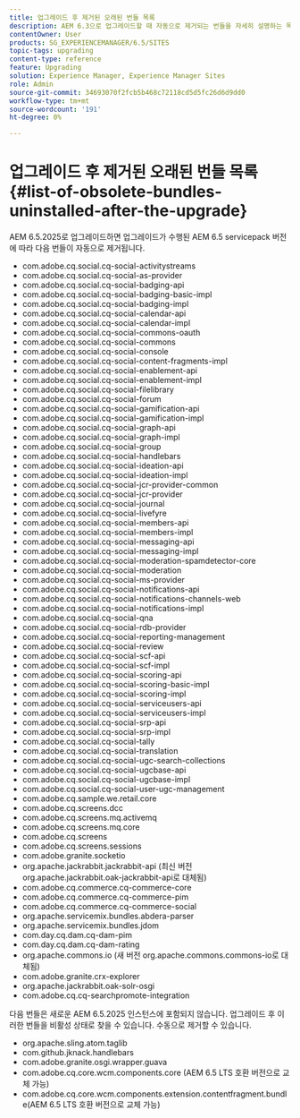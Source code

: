 ```yaml
---
title: 업그레이드 후 제거된 오래된 번들 목록
description: AEM 6.3으로 업그레이드할 때 자동으로 제거되는 번들을 자세히 설명하는 목록입니다.
contentOwner: User
products: SG_EXPERIENCEMANAGER/6.5/SITES
topic-tags: upgrading
content-type: reference
feature: Upgrading
solution: Experience Manager, Experience Manager Sites
role: Admin
source-git-commit: 34693070f2fcb5b468c72118cd5d5fc26d6d9dd0
workflow-type: tm+mt
source-wordcount: '191'
ht-degree: 0%

---
```


# 업그레이드 후 제거된 오래된 번들 목록{#list-of-obsolete-bundles-uninstalled-after-the-upgrade}

AEM 6.5.2025로 업그레이드하면 업그레이드가 수행된 AEM 6.5 servicepack 버전에 따라 다음 번들이 자동으로 제거됩니다.

* com.adobe.cq.social.cq-social-activitystreams
* com.adobe.cq.social.cq-social-as-provider
* com.adobe.cq.social.cq-social-badging-api
* com.adobe.cq.social.cq-social-badging-basic-impl
* com.adobe.cq.social.cq-social-badging-impl
* com.adobe.cq.social.cq-social-calendar-api
* com.adobe.cq.social.cq-social-calendar-impl
* com.adobe.cq.social.cq-social-commons-oauth
* com.adobe.cq.social.cq-social-commons
* com.adobe.cq.social.cq-social-console
* com.adobe.cq.social.cq-social-content-fragments-impl
* com.adobe.cq.social.cq-social-enablement-api
* com.adobe.cq.social.cq-social-enablement-impl
* com.adobe.cq.social.cq-social-filelibrary
* com.adobe.cq.social.cq-social-forum
* com.adobe.cq.social.cq-social-gamification-api
* com.adobe.cq.social.cq-social-gamification-impl
* com.adobe.cq.social.cq-social-graph-api
* com.adobe.cq.social.cq-social-graph-impl
* com.adobe.cq.social.cq-social-group
* com.adobe.cq.social.cq-social-handlebars
* com.adobe.cq.social.cq-social-ideation-api
* com.adobe.cq.social.cq-social-ideation-impl
* com.adobe.cq.social.cq-social-jcr-provider-common
* com.adobe.cq.social.cq-social-jcr-provider
* com.adobe.cq.social.cq-social-journal
* com.adobe.cq.social.cq-social-livefyre
* com.adobe.cq.social.cq-social-members-api
* com.adobe.cq.social.cq-social-members-impl
* com.adobe.cq.social.cq-social-messaging-api
* com.adobe.cq.social.cq-social-messaging-impl
* com.adobe.cq.social.cq-social-moderation-spamdetector-core
* com.adobe.cq.social.cq-social-moderation
* com.adobe.cq.social.cq-social-ms-provider
* com.adobe.cq.social.cq-social-notifications-api
* com.adobe.cq.social.cq-social-notifications-channels-web
* com.adobe.cq.social.cq-social-notifications-impl
* com.adobe.cq.social.cq-social-qna
* com.adobe.cq.social.cq-social-rdb-provider
* com.adobe.cq.social.cq-social-reporting-management
* com.adobe.cq.social.cq-social-review
* com.adobe.cq.social.cq-social-scf-api
* com.adobe.cq.social.cq-social-scf-impl
* com.adobe.cq.social.cq-social-scoring-api
* com.adobe.cq.social.cq-social-scoring-basic-impl
* com.adobe.cq.social.cq-social-scoring-impl
* com.adobe.cq.social.cq-social-serviceusers-api
* com.adobe.cq.social.cq-social-serviceusers-impl
* com.adobe.cq.social.cq-social-srp-api
* com.adobe.cq.social.cq-social-srp-impl
* com.adobe.cq.social.cq-social-tally
* com.adobe.cq.social.cq-social-translation
* com.adobe.cq.social.cq-social-ugc-search-collections
* com.adobe.cq.social.cq-social-ugcbase-api
* com.adobe.cq.social.cq-social-ugcbase-impl
* com.adobe.cq.social.cq-social-user-ugc-management
* com.adobe.cq.sample.we.retail.core
* com.adobe.cq.screens.dcc
* com.adobe.cq.screens.mq.activemq
* com.adobe.cq.screens.mq.core
* com.adobe.cq.screens
* com.adobe.cq.screens.sessions
* com.adobe.granite.socketio
* org.apache.jackrabbit.jackrabbit-api (최신 버전 org.apache.jackrabbit.oak-jackrabbit-api로 대체됨)
* com.adobe.cq.commerce.cq-commerce-core
* com.adobe.cq.commerce.cq-commerce-pim
* com.adobe.cq.commerce.cq-commerce-social
* org.apache.servicemix.bundles.abdera-parser
* org.apache.servicemix.bundles.jdom
* com.day.cq.dam.cq-dam-pim
* com.day.cq.dam.cq-dam-rating
* org.apache.commons.io (새 버전 org.apache.commons.commons-io로 대체됨)
* com.adobe.granite.crx-explorer
* org.apache.jackrabbit.oak-solr-osgi
* com.adobe.cq.cq-searchpromote-integration

다음 번들은 새로운 AEM 6.5.2025 인스턴스에 포함되지 않습니다. 업그레이드 후 이러한 번들을 비활성 상태로 찾을 수 있습니다. 수동으로 제거할 수 있습니다.

* org.apache.sling.atom.taglib
* com.github.jknack.handlebars
* com.adobe.granite.osgi.wrapper.guava
* com.adobe.cq.core.wcm.components.core (AEM 6.5 LTS 호환 버전으로 교체 가능)
* com.adobe.cq.core.wcm.components.extension.contentfragment.bundle(AEM 6.5 LTS 호환 버전으로 교체 가능)